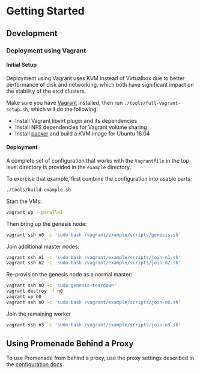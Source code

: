 # Getting Started

## Development

### Deployment using Vagrant

#### Initial Setup

Deployment using Vagrant uses KVM instead of Virtualbox due to better
performance of disk and networking, which both have significant impact on the
stability of the etcd clusters.

Make sure you have [Vagrant](https://vagrantup.com) installed, then
run `./tools/full-vagrant-setup.sh`, which will do the following:

* Install Vagrant libvirt plugin and its dependencies
* Install NFS dependencies for Vagrant volume sharing
* Install [packer](https://packer.io) and build a KVM image for Ubuntu 16.04

#### Deployment

A complete set of configuration that works with the `Vagrantfile` in the
top-level directory is provided in the `example` directory.

To exercise that example, first combine the configuration into usable parts:

```bash
./tools/build-example.sh
```

Start the VMs:

```bash
vagrant up --parallel
```

Then bring up the genesis node:

```bash
vagrant ssh n0 -c 'sudo bash /vagrant/example/scripts/genesis.sh'
```

Join additional master nodes:

```bash
vagrant ssh n1 -c 'sudo bash /vagrant/example/scripts/join-n1.sh'
vagrant ssh n2 -c 'sudo bash /vagrant/example/scripts/join-n2.sh'
```

Re-provision the genesis node as a normal master:

```bash
vagrant ssh n0 -c 'sudo genesis-teardown'
vagrant destroy -f n0
vagrant up n0
vagrant ssh n0 -c 'sudo bash /vagrant/example/scripts/join-n0.sh'
```

Join the remaining worker

```bash
vagrant ssh n3 -c 'sudo bash /vagrant/example/scripts/join-n3.sh'
```

## Using Promenade Behind a Proxy

To use Promenade from behind a proxy, use the proxy settings described in the
[configuration docs](configuration.md).

